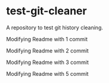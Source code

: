 # test-git-cleaner
A repository to test git history cleaning. 

Modifying Readme with 1 commit

Modifying Readme with 2 commit

Modifying Readme with 3 commit


Modifying Readme with 5 commit
